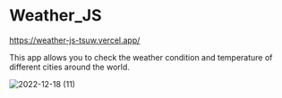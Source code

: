 # Weather_JS

https://weather-js-tsuw.vercel.app/

This app allows you to check the weather condition and temperature of different cities around the world.

![2022-12-18 (11)](https://user-images.githubusercontent.com/105839759/208298901-bd9ac405-e444-4984-b37b-b0f8fde9fd50.png)
